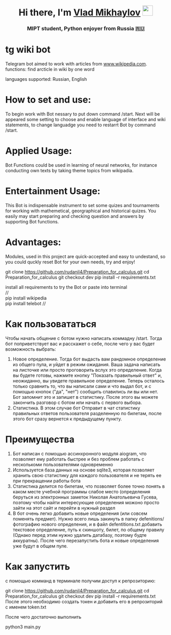 <h1 align="center">Hi there, I'm <a href="https://t.me/vladmikhaylov" target="_blank">Vlad Mikhaylov</a> 
<img src="https://github.com/blackcater/blackcater/raw/main/images/Hi.gif" height="32"/></h1>
<h3 align="center">MIPT student, Python enjoyer from Russia 🇷🇺</h3>  
  
# tg wiki bot  
  
Telegram bot aimed to work with articles from www.wikipedia.com. 
functions: find arcticle in wiki by one word  

languages supported: Russian, English  

# How to set and use:   
To begin work with Bot nessary to put down command /start. Next will be appeared some setting to choose and enable language of interface and wiki statements, to change languadge you need to restarrt Bot by command /start.  

# Applied Usage:  
Bot Functions could be used in learning of neural networks, for instance conducting own texts by taking theme topics from wikipadia.  

# Entertainment Usage:  
This Bot is indispensable instrument to set some quizes and tournaments for working with mathemetical, georgraphical and historical quizes. You easily may start preparing and checking question and answers by supporting Bot functions.

# Advantages:
Modules, used in this project are quick-accepted and easy to undestand, so you could quckly reset Bot for your own needs, try and enjoy!

git clone https://github.com/rudanil4/Preparation_for_calculus.git
cd Preparation_for_calculus
git checkout dev
pip install -r requirements.txt


install all requirements to try the Bot or paste into terminal  
//  
pip install wikipedia  
pip install telebot
//


# Как пользовататься

Чтобы начать общение с ботом нужно написать коммадну /start. Тогда бот поприветствует вас и расскажет о себе, после чего у вас будет возможность выбрать: 
1) Новое определение. Тогда бот выдасть вам рандомное определение из общего пула, и уйдет в режим ожидания. Ваша задача написать на листочке или просто проговорить
вслух это определение. Когда вы будете готовы, нажмите кнопку "Показать правильный ответ" и, неожиданно, вы увидете правильное определение. Теперь осталось только 
сравнить то, что вы написали сами и что выдал бот, и с помощью кнопок ("да", "нет") сообщить спавились ли вы или нет. Бот запомнит это и запишет в статистику. После этого вы можете
закончить разговор с ботом или начать с первого выбора.
2) Статистика. В этом случае бот Отправит в чат статистику правильных ответов пользователя разделенную по билетам, после этого бот сразу вернется к предыдущему пункту.

# Преимущества

1) Бот написан с помощью ассинхронного модуля aiogram, что позволяет ему работать быстрее и без проблем работать с несколькоми пользователями одновременно
2) Используется база данных на основе sqlite3, которая позволяет хранить свою статистику для каждого пользователя и не терять ее при прекращении работы бота
3) Статистика делится по билетам, что позволяет более точно понять в каком месте учебной программы слабое место (определения беруться из электронных заметок Николая Анатольевича Гусева, поэтому чтобы найти интересующие определения можоно просто зайти на этот сайт и перейти в нужный раздел
4) В бот очень легко добавить новые определения (или совсем поменять предмет). Нужно всего лишь закинуть в папку defenitions/ фотографию нового определения, и в файл defentitions.txt добавить текстовое определение, путь к скиншоту, билет, по общему правилу (Однако перед этим нужно удалить датабазу, поэтому будте аккуратны). После чего перезапустить бота и новые определения уже будут в общем пуле.

# Как запустить
с помощью комманд в терминале получим доступ к репрозиторию:

git clone https://github.com/rudanil4/Preparation_for_calculus.git
cd Preparation_for_calculus
git checkout dev
pip install -r requirements.txt
После этого необходимо создать токен и добавить его в репрозиторий с именем token.txt

После чего достаточно выполнить 

python3 main.py
